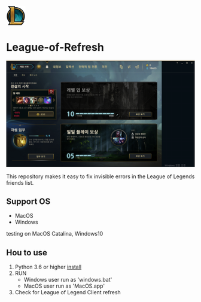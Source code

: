 <img src="https://github.com/monegit/League-of-Refresh/blob/master/images/icon.png?raw=true" alt="leagueoflegend" style="zoom:20%;" /> 

# League-of-Refresh

![error](https://github.com/monegit/League-of-Refresh/blob/master/images/error.png?raw=true)

This repository makes it easy to fix invisible errors in the League of Legends friends list.



## Support OS

- MacOS
- Windows

testing on MacOS Catalina, Windows10



## Hou to use

1. Python 3.6 or higher [install](https://www.python.org/downloads/)
2. RUN
   - Windows user run as 'windows.bat'
   - MacOS user run as 'MacOS.app'
3. Check for League of Legend Client refresh